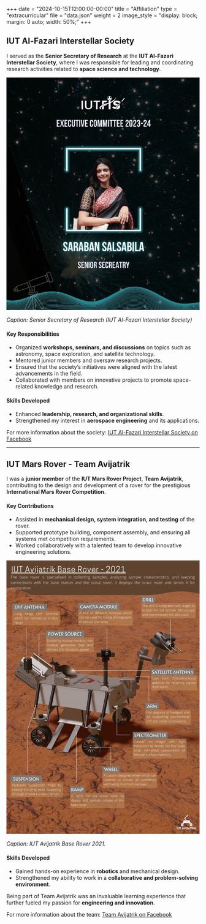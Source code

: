+++
date = "2024-10-15T12:00:00-00:00"
title = "Affiliation"
type = "extracurricular"
file = "data.json"
weight = 2
image_style = "display: block; margin: 0 auto; width: 50%;"
+++

## IUT Al-Fazari Interstellar Society

I served as the **Senior Secretary of Research** at the **IUT Al-Fazari Interstellar Society**, where I was responsible for leading and coordinating research activities related to **space science and technology**.

![extra curricular](../../../images/affiliation_2.JPG)

*Caption: Senior Secretary of Research (IUT Al-Fazari Interstellar Society)*

#### Key Responsibilities
- Organized **workshops, seminars, and discussions** on topics such as astronomy, space exploration, and satellite technology.
- Mentored junior members and oversaw research projects.
- Ensured that the society’s initiatives were aligned with the latest advancements in the field.
- Collaborated with members on innovative projects to promote space-related knowledge and research.

#### Skills Developed
- Enhanced **leadership, research, and organizational skills**.
- Strengthened my interest in **aerospace engineering** and its applications.

For more information about the society: [IUT Al-Fazari Interstellar Society on Facebook](https://www.facebook.com/IUTFIS)

---

## IUT Mars Rover - Team Avijatrik

I was a **junior member** of the **IUT Mars Rover Project**, **Team Avijatrik**, contributing to the design and development of a rover for the prestigious **International Mars Rover Competition**.

#### Key Contributions
- Assisted in **mechanical design, system integration, and testing** of the rover.
- Supported prototype building, component assembly, and ensuring all systems met competition requirements.
- Worked collaboratively with a talented team to develop innovative engineering solutions.

![extra curricular](../../../images/affiliation_1.JPG)

*Caption: IUT Avijatrik Base Rover 2021.*

#### Skills Developed
- Gained hands-on experience in **robotics** and mechanical design.
- Strengthened my ability to work in a **collaborative and problem-solving environment**.

Being part of Team Avijatrik was an invaluable learning experience that further fueled my passion for **engineering and innovation**.

For more information about the team: [Team Avijatrik on Facebook](https://www.facebook.com/iutavijatrik)
